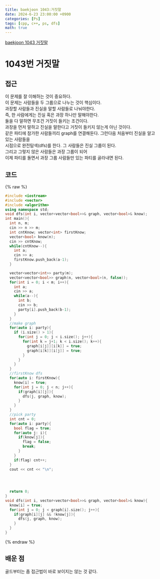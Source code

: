 ```yaml
---
title: baekjoon 1043:거짓말
date: 2024-6-23 23:00:00 +0900
categories: [Ps]
tags: [cpp, c++, ps, dfs]
math: true
---
```


[baekjoon 1043 거짓말](https://www.acmicpc.net/problem/1043)

# 1043번 거짓말

## 접근
이 문제를 잘 이해하는 것이 중요하다.  
이 문제는 사람들을 두 그룹으로 나누는 것이 핵심이다.  
과장할 사람들과 진실을 말할 사람들로 나눠야한다.  
즉, 한 사람에게는 진실 혹은 과장 하나만 말해야한다.  
둘을 다 말하면 무조건 거짓이 들키는 조건이다.  
과장을 먼저 말하고 진실을 말한다고 거짓이 들키지 않는게 아닌 것이다.  
같은 파티에 참가한 사람들끼리 graph를 연결해둔다. 그런다음 처음부터 진실을 알고 있는 사람들을  
시점으로 완전탐색(dfs)를 한다. 그 사람들은 진실 그룹이 된다.  
그리고 그렇지 않은 사람들은 과장 그룹이 되어  
이제 파티를 돌면서 과장 그룹 사람들만 있는 파티를 골라내면 된다.

## 코드
{% raw %}
```cpp
#include <iostream>
#include <vector>
#include <algorithm>
using namespace std;
void dfs(int i, vector<vector<bool>>& graph, vector<bool>& know);
int main(){
  int n, m;
  cin >> n >> m;
  int cntKnow; vector<int> firstKnow;
  vector<bool> know(n);
  cin >> cntKnow;
  while(cntKnow--){
    int a;
    cin >> a;
    firstKnow.push_back(a-1);
  }

  vector<vector<int>> party(m);
  vector<vector<bool>> graph(n, vector<bool>(n, false));
  for(int i = 0; i < m; i++){
    int a;
    cin >> a;
    while(a--){
      int b;
      cin >> b;
      party[i].push_back(b-1);
    }
  }
  //make graph
  for(auto i: party){
    if (i.size() > 1){
      for(int j = 0; j < i.size(); j++){
        for(int k = j+1; k < i.size(); k++){
          graph[i[j]][i[k]] = true;
          graph[i[k]][i[j]] = true;
        }
      }
    }
  }
  //firstKnow dfs
  for(auto i: firstKnow){
    know[i] = true;
    for(int j = 0; j < n; j++){
      if(graph[i][j]){
        dfs(j, graph, know);
      }
    }
  }
  //pick party
  int cnt = 0;
  for(auto i: party){
    bool flag = true;
    for(auto j: i){
      if(know[j]){
        flag = false;
        break;
      }
    }
    if(flag) cnt++;
  }
  cout << cnt << "\n";
  


  
  return 0;
}
void dfs(int i, vector<vector<bool>>& graph, vector<bool>& know){
  know[i] = true;
  for(int j = 0; j < graph[i].size(); j++){
    if(graph[i][j] && !know[j]){
      dfs(j, graph, know);
    }
  }
}

```
{% endraw %}
 

## 배운 점

골드부터는 좀 접근법이 바로 보이지는 않는 것 같다.
